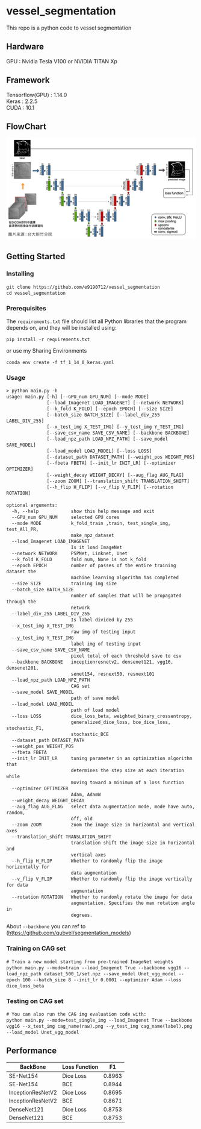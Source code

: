 # vessel_segmentation
This repo is a python code to vessel segmentation

## Hardware 
GPU : Nvidia Tesla V100 or NVIDIA TITAN Xp

## Framework
Tensorflow(GPU) : 1.14.0 <br>
Keras : 2.2.5 <br>
CUDA : 10.1

## FlowChart

![avatar](Unet.png)
## Getting Started
### Installing
```
git clone https://github.com/e9190712/vessel_segmentation
cd vessel_segmentation
```
### Prerequisites
The `requirements.txt` file should list all Python libraries that the program
 depends on, and they will be installed using:

```
pip install -r requirements.txt
```
or use my Sharing Environments
```
conda env create -f tf_1_14_0_keras.yaml
```
### Usage
```
> python main.py -h
usage: main.py [-h] [--GPU_num GPU_NUM] [--mode MODE]
               [--load_Imagenet LOAD_IMAGENET] [--network NETWORK]
               [--k_fold K_FOLD] [--epoch EPOCH] [--size SIZE]
               [--batch_size BATCH_SIZE] [--label_div_255 LABEL_DIV_255]
               [--x_test_img X_TEST_IMG] [--y_test_img Y_TEST_IMG]
               [--save_csv_name SAVE_CSV_NAME] [--backbone BACKBONE]
               [--load_npz_path LOAD_NPZ_PATH] [--save_model SAVE_MODEL]
               [--load_model LOAD_MODEL] [--loss LOSS]
               [--dataset_path DATASET_PATH] [--weight_pos WEIGHT_POS]
               [--fbeta FBETA] [--init_lr INIT_LR] [--optimizer OPTIMIZER]
               [--weight_decay WEIGHT_DECAY] [--aug_flag AUG_FLAG]
               [--zoom ZOOM] [--translation_shift TRANSLATION_SHIFT]
               [--h_flip H_FLIP] [--v_flip V_FLIP] [--rotation ROTATION]

optional arguments:
  -h, --help            show this help message and exit
  --GPU_num GPU_NUM     selected GPU cores
  --mode MODE           k_fold_train ,train, test_single_img, test_All_PR,
                        make_npz_dataset
  --load_Imagenet LOAD_IMAGENET
                        Is it load ImageNet
  --network NETWORK     PSPNet, Linknet, Unet
  --k_fold K_FOLD       fold num, None is not k_fold
  --epoch EPOCH         number of passes of the entire training dataset the
                        machine learning algorithm has completed
  --size SIZE           training img size
  --batch_size BATCH_SIZE
                        number of samples that will be propagated through the
                        network
  --label_div_255 LABEL_DIV_255
                        Is label divided by 255
  --x_test_img X_TEST_IMG
                        raw img of testing input
  --y_test_img Y_TEST_IMG
                        label img of testing input
  --save_csv_name SAVE_CSV_NAME
                        pixel total of each threshold save to csv
  --backbone BACKBONE   inceptionresnetv2, densenet121, vgg16, densenet201,
                        senet154, resnext50, resnext101
  --load_npz_path LOAD_NPZ_PATH
                        CAG set
  --save_model SAVE_MODEL
                        path of save model
  --load_model LOAD_MODEL
                        path of load model
  --loss LOSS           dice_loss_beta, weighted_binary_crossentropy,
                        generalized_dice_loss, bce_dice_loss, stochastic_F1,
                        stochastic_BCE
  --dataset_path DATASET_PATH
  --weight_pos WEIGHT_POS
  --fbeta FBETA
  --init_lr INIT_LR     tuning parameter in an optimization algorithm that
                        determines the step size at each iteration while
                        moving toward a minimum of a loss function
  --optimizer OPTIMIZER
                        Adam, AdamW
  --weight_decay WEIGHT_DECAY
  --aug_flag AUG_FLAG   select data augmentation mode, mode have auto, random,
                        off, old
  --zoom ZOOM           zoom the image size in horizontal and vertical axes
  --translation_shift TRANSLATION_SHIFT
                        translation shift the image size in horizontal and
                        vertical axes
  --h_flip H_FLIP       Whether to randomly flip the image horizontally for
                        data augmentation
  --v_flip V_FLIP       Whether to randomly flip the image vertically for data
                        augmentation
  --rotation ROTATION   Whether to randomly rotate the image for data
                        augmentation. Specifies the max rotation angle in
                        degrees.
```
About ```--backbone``` you can ref to (https://github.com/qubvel/segmentation_models)

### Training on CAG set
```
# Train a new model starting from pre-trained ImageNet weights
python main.py --mode=train --load_Imagenet True --backbone vgg16 --load_npz_path dataset_500_1/set.npz --save_model Unet_vgg_model --epoch 100 --batch_size 8 --init_lr 0.0001 --optimizer Adam --loss dice_loss_beta
```
### Testing on CAG set
```
# You can also run the CAG img evaluation code with:
python main.py --mode=test_single_img --load_Imagenet True --backbone vgg16 --x_test_img cag_name(raw).png --y_test_img cag_name(label).png --load_model Unet_vgg_model
```
## Performance
| BackBone                          |     Loss Function         |     F1         |
|----------------------------------|----------------------|----------------------|
| SE-Net154|     Dice Loss          |     0.8963          |
| SE-Net154|     BCE             |     0.8944          |
| InceptionResNetV2|     Dice Loss          |     0.8695          |
| InceptionResNetV2|     BCE           |     0.8671          |
| DenseNet121|     Dice Loss          |     0.8753          |
| DenseNet121|     BCE           |     0.8753          |